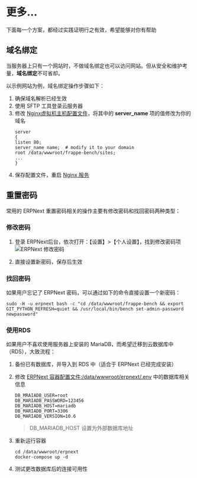 # 更多...

下面每一个方案，都经过实践证明行之有效，希望能够对你有帮助

## 域名绑定

当服务器上只有一个网站时，不做域名绑定也可以访问网站。但从安全和维护考量，**域名绑定**不可省却。

以示例网站为例，域名绑定操作步骤如下：

1. 确保域名解析已经生效  
2. 使用 SFTP 工具登录云服务器
2. 修改 [Nginx虚拟机主机配置文件](/zh/stack-components.md#nginx)，将其中的 **server_name** 项的值修改为你的域名
   ```text
   server
   {
   listen 80;
   server_name name;  # modify it to your domain
   root /data/wwwroot/frappe-bench/sites;
   ...
   }
   ```
3. 保存配置文件，重启 [Nginx 服务](/zh/admin-services.md#nginx)

## 重置密码

常用的 ERPNext 重置密码相关的操作主要有修改密码和找回密码两种类型：

### 修改密码


1. 登录 ERPNext后台，依次打开：【设置】>【个人设置】，找到修改密码项
  ![ERPNext 修改密码](https://libs.websoft9.com/Websoft9/DocsPicture/zh/erpnext/erpnext-modifypw-websoft9.png)

2. 直接设置新密码，保存后生效

### 找回密码

如果用户忘记了 ERPNext 密码，可以通过如下的命令直接设置一个新密码：

```
sudo -H -u erpnext bash -c "cd /data/wwwroot/frappe-bench && export GIT_PYTHON_REFRESH=quiet && /usr/local/bin/bench set-admin-password newpassword"
```

### 使用RDS

如果用户不喜欢使用服务器上安装的 MariaDB，而希望迁移到云数据库中（RDS），大致流程：

1. 备份已有数据库，并导入到 RDS 中（适合于 ERPNext 已经完成安装）

2. 修改 [ERPNext 容器配置文件:/data/wwwroot/erpnext/.env](/zh/stack-components.md#erpnext) 中的数据库相关信息
   ```
   DB_MRAIADB_USER=root
   DB_MARIADB_PASSWORD=123456
   DB_MARIADB_HOST=mariadb
   DB_MARIADB_PORT=3306
   DB_MARIADB_VERSION=10.6
   ```

   > DB_MARIADB_HOST 设置为外部数据库地址

3. 重新运行容器
   ```
   cd /data/wwwroot/erpnext
   docker-compose up -d
   ```

4. 测试更改数据库后的连接可用性